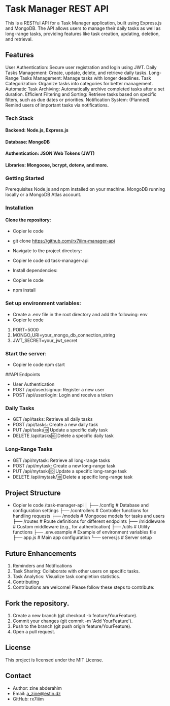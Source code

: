 # Task Manager REST API
This is a RESTful API for a Task Manager application, built using Express.js and MongoDB. The API allows users to manage their daily tasks as well as long-range tasks, providing features like task creation, updating, deletion, and retrieval.

## Features
User Authentication: Secure user registration and login using JWT.
Daily Tasks Management: Create, update, delete, and retrieve daily tasks.
Long-Range Tasks Management: Manage tasks with longer deadlines.
Task Categorization: Organize tasks into categories for better management.
Automatic Task Archiving: Automatically archive completed tasks after a set duration.
Efficient Filtering and Sorting: Retrieve tasks based on specific filters, such as due dates or priorities.
Notification System: (Planned) Remind users of important tasks via notifications.
### Tech Stack
#### Backend:  Node.js, Express.js
#### Database: MongoDB
#### Authentication: JSON Web Tokens (JWT)
#### Libraries: Mongoose, bcrypt, dotenv, and more.

### Getting Started
Prerequisites
Node.js and npm installed on your machine.
MongoDB running locally or a MongoDB Atlas account.

### Installation

#### Clone the repository:

-  Copier le code
- git clone https://github.com/rx7iiim-manager-api
- Navigate to the project directory:

- Copier le code
cd task-manager-api
-  Install dependencies:

- Copier le code
- npm install
### Set up environment variables:

- Create a .env file in the root directory and add the following:
env
- Copier le code
1. PORT=5000
2. MONGO_URI=your_mongo_db_connection_string
3. JWT_SECRET=your_jwt_secret

### Start the server:
- Copier le code
npm start


##API Endpoints
- User Authentication
- POST /api/user/signup: Register a new user
- POST /api/user/login: Login and receive a token

### Daily Tasks
- GET /api/tasks: Retrieve all daily tasks
- POST /api/tasks: Create a new daily task
- PUT /api/tasks:id: Update a specific daily task
- DELETE /api/tasks:id: Delete a specific daily task

### Long-Range Tasks
- GET /api/mytask: Retrieve all long-range tasks
- POST /api/mytask: Create a new long-range task
- PUT /api/mytask/:id: Update a specific long-range task
- DELETE /api/mytask/:id: Delete a specific long-range task

## Project Structure
- Copier le code
/task-manager-api
│
├── /config            # Database and configuration settings
├── /controllers       # Controller functions for handling requests
├── /models            # Mongoose models for tasks and users
├── /routes            # Route definitions for different endpoints
├── /middleware        # Custom middleware (e.g., for authentication)
├── /utils             # Utility functions
├── .env.example       # Example of environment variables file
├── app.js             # Main app configuration
└── server.js          # Server setup
## Future Enhancements
1. Reminders and Notifications
2. Task Sharing: Collaborate with other users on specific tasks.
3. Task Analytics: Visualize task completion statistics.
4. Contributing
5. Contributions are welcome! Please follow these steps to contribute:

## Fork the repository.
1. Create a new branch (git checkout -b feature/YourFeature).
2. Commit your changes (git commit -m 'Add YourFeature').
3. Push to the branch (git push origin feature/YourFeature).
4. Open a pull request.

## License
This project is licensed under the MIT License.

## Contact
- Author: zine abderahim
- Email: a_zine@estin.dz
- GitHub: rx7iiim
